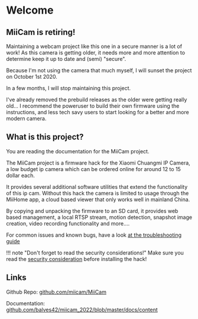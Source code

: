 # Welcome

## MiiCam is retiring!

Maintaining a webcam project like this one in a secure manner is a lot of work!
As this camera is getting older, it needs more and more attention to determine keep it up to date and (semi) "secure".

Because I'm not using the camera that much myself, I will sunset the project on October 1st 2020.

In a few months, I will stop maintaining this project.

I've already removed the prebuild releases as the older were getting really old...
I recommend the poweruser to build their own firmware using the instructions,
and less tech savy users to start looking for a better and more modern camera.

## What is this project?

You are reading the documentation for the MiiCam project.

The MiiCam project is a firmware hack for the Xiaomi Chuangmi IP Camera, a low budget ip camera which can be ordered online for around 12 to 15 dollar each.

It provides several additional software utilities that extend the functionality of this ip cam. Without this hack the camera is limited to usage through the MiiHome app, a cloud based viewer that only works well in mainland China.

By copying and unpacking the firmware to an SD card, it provides web based management, a local RTSP stream, motion detection, snapshot image creation, video recording functionality and more....


For common issues and known bugs, have a look [at the troubleshooting guide](/Troubleshooting)


!!! note "Don't forget to read the security considerations!"
    Make sure you read the [security consideration](/Security-Considerations) before installing the hack!


## Links

Github Repo: [github.com/miicam/MiiCam](https://github.com/balves42/miicam_2022)

Documentation: [github.com/balves42/miicam_2022/blob/master/docs/content](https://github.com/balves42/miicam_2022/blob/master/docs/content/)

